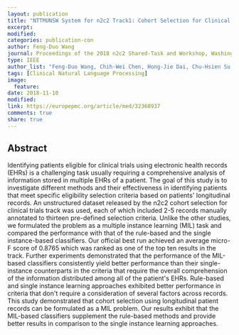```yaml
---
layout: publication
title: "NTTMUNSW System for n2c2 Track1: Cohort Selection for Clinical Trails"
excerpt:
modified:
categories: publication-con
author: Feng-Duo Wang
journal: Proceedings of the 2018 n2c2 Shared-Task and Workshop, Washington DC., USA.
type: IEEE
author_list: "Feng-Duo Wang, Chih-Wei Chen, Hong-Jie Dai, Chu-Hsien Su, Chi-Shin Wu, Jitendra Jonnagaddala"
tags: [Clinical Natural Language Processing]
image:
  feature:
date: 2018-11-10
modified: 
link: https://europepmc.org/article/med/32360937
comments: true
share: true
---
```


## Abstract

Identifying patients eligible for clinical trials using electronic health records (EHRs) is a challenging task usually requiring a comprehensive analysis of information stored in multiple EHRs of a patient. The goal of this study is to investigate different methods and their effectiveness in identifying patients that meet specific eligibility selection criteria based on patients' longitudinal records. An unstructured dataset released by the n2c2 cohort selection for clinical trials track was used, each of which included 2-5 records manually annotated to thirteen pre-defined selection criteria. Unlike the other studies, we formulated the problem as a multiple instance learning (MIL) task and compared the performance with that of the rule-based and the single instance-based classifiers. Our official best run achieved an average micro-F score of 0.8765 which was ranked as one of the top ten results in the track. Further experiments demonstrated that the performance of the MIL-based classifiers consistently yield better performance than their single-instance counterparts in the criteria that require the overall comprehension of the information distributed among all of the patient's EHRs. Rule-based and single instance learning approaches exhibited better performance in criteria that don't require a consideration of several factors across records. This study demonstrated that cohort selection using longitudinal patient records can be formulated as a MIL problem. Our results exhibit that the MIL-based classifiers supplement the rule-based methods and provide better results in comparison to the single instance learning approaches.
